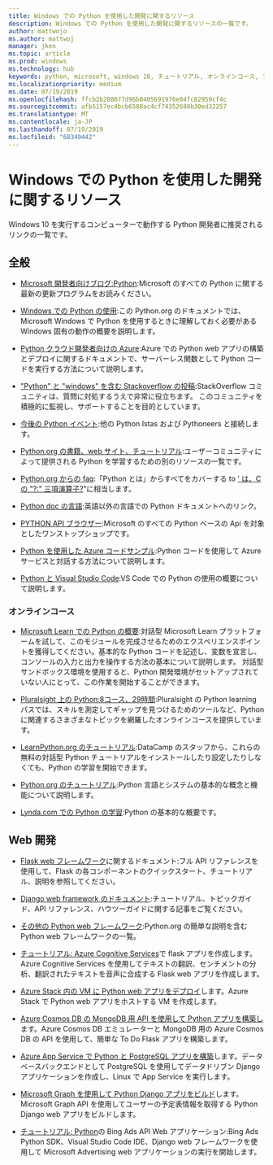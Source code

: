```yaml
---
title: Windows での Python を使用した開発に関するリソース
description: Windows での Python を使用した開発に関するリソースの一覧です。
author: mattwojo
ms.author: mattwoj
manager: jken
ms.topic: article
ms.prod: windows
ms.technology: hub
keywords: python, microsoft, windows 10, チュートリアル, オンラインコース, ブログ, イベント
ms.localizationpriority: medium
ms.date: 07/19/2019
ms.openlocfilehash: ffcb2b280077d96b0405691976e04fc82959cf4c
ms.sourcegitcommit: afb5157ec4bcb6588ac4cf74352688b30ed32257
ms.translationtype: MT
ms.contentlocale: ja-JP
ms.lasthandoff: 07/19/2019
ms.locfileid: "68349442"
---
```

# <a name="resources-for-developing-with-python-on-windows"></a>Windows での Python を使用した開発に関するリソース

Windows 10 を実行するコンピューターで動作する Python 開発者に推奨されるリンクの一覧です。

## <a name="general"></a>全般

- [Microsoft 開発者向けブログ:Python](https://devblogs.microsoft.com/python/):Microsoft のすべての Python に関する最新の更新プログラムをお読みください。

- [Windows での Python の使用](https://docs.python.org/3/using/windows.html):この Python.org のドキュメントでは、Microsoft Windows で Python を使用するときに理解しておく必要がある Windows 固有の動作の概要を説明します。

- [Python クラウド開発者向けの Azure](https://docs.microsoft.com/azure/python/):Azure での Python web アプリの構築とデプロイに関するドキュメントで、サーバーレス関数として Python コードを実行する方法について説明します。

- ["Python" と "windows" を含む Stackoverflow の投稿](https://stackoverflow.com/questions/4750806/how-do-i-install-pip-on-windows/12476379):StackOverflow コミュニティは、質問に対処するうえで非常に役立ちます。 このコミュニティを積極的に監視し、サポートすることを目的としています。

- [今後の Python イベント](https://www.python.org/events/python-events):他の Python Istas および Pythoneers と接続します。

- [Python.org の書籍、web サイト、チュートリアル](https://wiki.python.org/moin/BeginnersGuide/Programmers):ユーザーコミュニティによって提供される Python を学習するための別のリソースの一覧です。

- [Python.org からの faq](https://docs.python.org/3/faq/):「Python とは」からすべてをカバーする to [' は、C の "?:" 三項演算子?](https://docs.python.org/3/faq/programming.html#is-there-an-equivalent-of-c-s-ternary-operator)"に相当します。

- [Python doc の言語](https://wiki.python.org/moin/Languages):英語以外の言語での Python ドキュメントへのリンク。

- [PYTHON API ブラウザー](https://docs.microsoft.com/python/api/?view=azure-python):Microsoft のすべての Python ベースの Api を対象としたワンストップショップです。

- [Python を使用した Azure コードサンプル](https://azure.microsoft.com/en-us/resources/samples/?platform=python&sort=0):Python コードを使用して Azure サービスと対話する方法について説明します。

- [Python と Visual Studio Code](https://code.visualstudio.com/docs/languages/python):VS Code での Python の使用の概要について説明します。


### <a name="online-courses"></a>オンラインコース

- [Microsoft Learn での Python の概要](https://docs.microsoft.com/en-us/learn/modules/intro-to-python/):対話型 Microsoft Learn プラットフォームを試して、このモジュールを完成させるためのエクスペリエンスポイントを獲得してください。基本的な Python コードを記述し、変数を宣言し、コンソールの入力と出力を操作する方法の基本について説明します。 対話型サンドボックス環境を使用すると、Python 開発環境がセットアップされていない人にとって、この作業を開始することができます。

- [Pluralsight 上の Python:8コース、29時間](https://app.pluralsight.com/paths/skills/python):Pluralsight の Python learning パスでは、スキルを測定してギャップを見つけるためのツールなど、Python に関連するさまざまなトピックを網羅したオンラインコースを提供しています。

- [LearnPython.org のチュートリアル](https://www.learnpython.org/):DataCamp のスタッフから、これらの無料の対話型 Python チュートリアルをインストールしたり設定したりしなくても、Python の学習を開始できます。

- [Python.org のチュートリアル](https://docs.python.org/3/tutorial/index.html):Python 言語とシステムの基本的な概念と機能について説明します。

- [Lynda.com での Python の学習](https://www.lynda.com/Python-tutorials/Learning-Python/661773-2.html):Python の基本的な概要です。

## <a name="web-development"></a>Web 開発

- [Flask web フレームワーク](https://flask.palletsprojects.com/en/1.1.x/)に関するドキュメント:フル API リファレンスを使用して、Flask の各コンポーネントのクイックスタート、チュートリアル、説明を参照してください。

- [Django web framework のドキュメント](https://docs.djangoproject.com/en/2.2/):チュートリアル、トピックガイド、API リファレンス、ハウツーガイドに関する記事をご覧ください。

- [その他の Python web フレームワーク](https://wiki.python.org/moin/WebFrameworks):Python.org の簡単な説明を含む Python web フレームワークの一覧。

- [チュートリアル: Azure Cognitive Services](https://docs.microsoft.com/azure/cognitive-services/translator/tutorial-build-flask-app-translation-synthesis)で flask アプリを作成します。Azure Cognitive Services を使用してテキストの翻訳、センチメントの分析、翻訳されたテキストを音声に合成する Flask web アプリを作成します。

- [Azure Stack 内の VM に Python web アプリをデプロイ](https://docs.microsoft.com/azure-stack/user/azure-stack-dev-start-howto-vm-python)します。Azure Stack で Python web アプリをホストする VM を作成します。

- [Azure Cosmos DB の MongoDB 用 API を使用して Python アプリを構築し](https://docs.microsoft.com/azure/cosmos-db/create-mongodb-flask)ます。Azure Cosmos DB エミュレーターと MongoDB 用の Azure Cosmos DB の API を使用して、簡単な To Do Flask アプリを構築します。

- [Azure App Service で Python と PostgreSQL アプリを構築](https://docs.microsoft.com/azure/app-service/containers/tutorial-python-postgresql-app)します。データベースバックエンドとして PostgreSQL を使用してデータドリブン Django アプリケーションを作成し、Linux で App Service を実行します。

- [Microsoft Graph を使用して Python Django アプリをビルド](https://docs.microsoft.com/graph/tutorials/python)します。Microsoft Graph API を使用してユーザーの予定表情報を取得する Python Django web アプリをビルドします。

- [チュートリアル: Python](https://docs.microsoft.com/advertising/guides/walkthrough-web-application-python?view=bingads-13)の Bing Ads API Web アプリケーション:Bing Ads Python SDK、Visual Studio Code IDE、Django web フレームワークを使用して Microsoft Advertising web アプリケーションの実行を開始します。

<!-- ## Data Science and Machine Learning

- Anaconda - brief description
- Canopy - brief description
- TensorFlow - brief description
- Scikit-Learn, Keras, PyTorch, etc - brief descriptions

## Desktop GUI app and IoT development

- PyQT - brief description
- PyJs - brief description
- PyGUI - brief descriptio
- Kivy - brief descriptio
- PyGTK - brief descriptio
- WxPython - brief description
- PyGame - brief description (with links to our internal games once they're done?) -->
